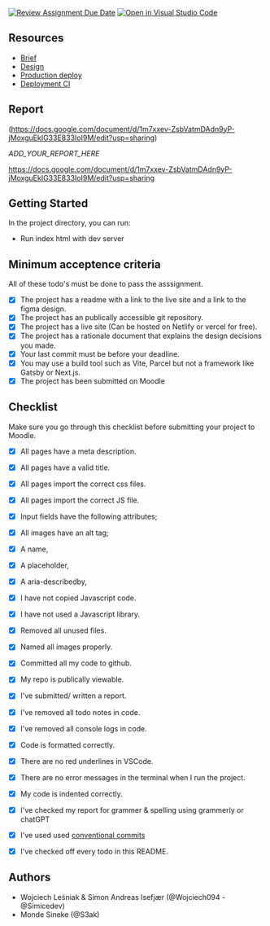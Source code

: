 [![Review Assignment Due Date](https://classroom.github.com/assets/deadline-readme-button-22041afd0340ce965d47ae6ef1cefeee28c7c493a6346c4f15d667ab976d596c.svg)](https://classroom.github.com/a/e-_62uB-)
[![Open in Visual Studio Code](https://classroom.github.com/assets/open-in-vscode-2e0aaae1b6195c2367325f4f02e2d04e9abb55f0b24a779b69b11b9e10269abc.svg)](https://classroom.github.com/online_ide?assignment_repo_id=16577500&assignment_repo_type=AssignmentRepo)


## Resources

- [Brief](https://noroff.sharepoint.com/:b:/s/FED1OSL24/EXvJ9TMGmU9Fsok1mQq1H08BKzQaheKEX5-p2e9czBsIdQ?e=TDbpCH)
- [Design]( https://www.figma.com/design/1FGdCSiEBd0uZlyHFGkNzu/Rainyday's?node-id=0-1&t=fWcygsCy3vWOJmoi-1_)
- [Production deploy](_https://wojandsim.netlify.app/_)
- [Deployment CI](_LINK_TO_NETLIFY_VERCEL_DASHBOARD_)



## Report
(https://docs.google.com/document/d/1m7xxev-ZsbVatmDAdn9yP-jMoxguEkIG33E833IoI9M/edit?usp=sharing)

_ADD_YOUR_REPORT_HERE_

https://docs.google.com/document/d/1m7xxev-ZsbVatmDAdn9yP-jMoxguEkIG33E833IoI9M/edit?usp=sharing


## Getting Started

In the project directory, you can run:

- Run index html with dev server

## Minimum acceptence criteria

All of these todo's must be done to pass the asssignment.

- [X] The project has a readme with a link to the live site and a link to the figma design.
- [x] The project has an publically accessible git repository.
- [X] The project has a live site (Can be hosted on Netlify or vercel for free).
- [X] The project has a rationale document that explains the design decisions you made.
- [X] Your last commit must be before your deadline.
- [x] You may use a build tool such as Vite, Parcel but not a framework like Gatsby or Next.js.
- [X] The project has been submitted on Moodle

## Checklist

Make sure you go through this checklist before submitting your project to Moodle.

- [X] All pages have a meta description.
- [X] All pages have a valid title.
- [X] All pages import the correct css files.
- [X] All pages import the correct JS file.
- [X] Input fields have the following attributes;
- [X] All images have an alt tag;
- [x] A name,
- [x] A placeholder,
- [x] A aria-describedby,
- [x] I have not copied Javascript code.
- [x] I have not used a Javascript library.
- [x] Removed all unused files.
- [X] Named all images properly.
- [X] Committed all my code to github.
- [X] My repo is publically viewable.
- [X] I've submitted/ written a report.
- [X] I've removed all todo notes in code.
- [x] I've removed all console logs in code.
- [X] Code is formatted correctly.
- [X] There are no red underlines in VSCode.
- [X] There are no error messages in the terminal when I run the project.
- [X] My code is indented correctly.
- [X] I've checked my report for grammer & spelling using grammerly or chatGPT
- [x] I've used used [conventional commits](https://www.conventionalcommits.org/en/v1.0.0/)
- [X] I've checked off every todo in this README.




## Authors

- Wojciech Leśniak & Simon Andreas Isefjær (@Wojciech094 - @Simicedev)
- Monde Sineke (@S3ak)
